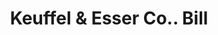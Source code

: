 ---
doi: 10.7916/D83N3FKN
date_other: '1926'
date_other_textual: '1926'
form: printed ephemera
genre:
- Invoices
name:
- Keuffel & Esser Co.
object_in_context_url: https://biggert.cul.columbia.edu/items/view/ave_biggert_01637
subject_hierarchical_geographic:
- Hoboken, New Jersey, United States
subject_name:
- Keuffel & Esser Co.
title: Keuffel & Esser Co.. Bill
sort_title: Keuffel & Esser Co.. Bill
call_number: ave_biggert_01637
coordinates:
- 40.75,-74.03
pid: ave_biggert_01637
identifiers: ave_biggert_01637
permalink: /biggert/ave_biggert_01637/
layout: iiif-image-page
---